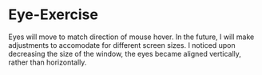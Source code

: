 # Eye-Exercise
Eyes will move to match direction of mouse hover.
In the future, I will make adjustments to accomodate for different screen sizes. 
I noticed upon decreasing the size of the window, the eyes became aligned vertically, rather than horizontally. 
